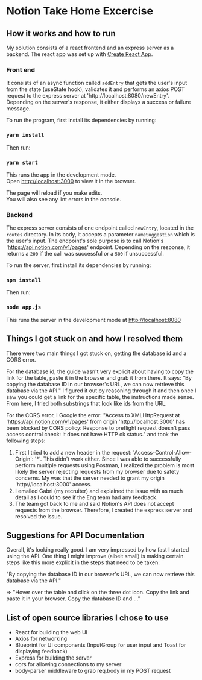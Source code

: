 # Notion Take Home Excercise

## How it works and how to run

My solution consists of a react frontend and an express server as a backend. The react app was set up with [Create React App](https://github.com/facebook/create-react-app).

### Front end
It consists of an async function called `addEntry` that gets the user's input from the state (useState hook), validates it and performs an axios POST request to the express server at 'http://localhost:8080/newEntry'. Depending on the server's response, it either displays a success or failure message.

To run the program, first install its dependencies by running:

### `yarn install`

Then run:

### `yarn start`

This runs the app in the development mode.\
Open [http://localhost:3000](http://localhost:3000) to view it in the browser.

The page will reload if you make edits.\
You will also see any lint errors in the console.

### Backend
The express server consists of one endpoint called `newEntry`, located in the `routes` directory. In its body, it accepts a parameter `nameSuggestion` which is the user's input. The endpoint's sole purpose is to call Notion's 'https://api.notion.com/v1/pages' endpoint. Depending on the response, it returns a `200` if the call was successful or a `500` if unsuccessful.

To run the server, first install its dependencies by running:

### `npm install`

Then run:

### `node app.js`

This runs the server in the development mode at [http://localhost:8080](http://localhost:8080)


## Things I got stuck on and how I resolved them

There were two main things I got stuck on, getting the database id and a CORS error.

For the database id, the guide wasn't very explicit about having to copy the link for the table, paste it in the browser and grab it from there. It says: "By copying the database ID in our browser's URL, we can now retrieve this database via the API." I figured it out by reasoning through it and then once I saw you could get a link for the specific table, the instructions made sense. From here, I tried both substrings that look like ids from the URL.

For the CORS error, I Google the error: "Access to XMLHttpRequest at 'https://api.notion.com/v1/pages' from origin 'http://localhost:3000' has been blocked by CORS policy: Response to preflight request doesn't pass access control check: It does not have HTTP ok status." and took the following steps:
1. First I tried to add a new header in the request: 'Access-Control-Allow-Origin': '*'. This didn't work either. Since I was able to successfully perform multiple requests using Postman, I realized the problem is most likely the server rejecting requests from my browser due to safety concerns. My was that the server needed to grant my origin 'http://localhost:3000' access.
2. I emailed Gabri (my recruiter) and explained the issue with as much detail as I could to see if the Eng team had any feedback.
3. The team got back to me and said Notion's API does not accept requests from the browser. Therefore, I created the express server and resolved the issue.

## Suggestions for API Documentation

Overall, it's looking really good. I am very impressed by how fast I started using the API. One thing I might improve (albeit small) is making certain steps like this more explicit in the steps that need to be taken:

"By copying the database ID in our browser's URL, we can now retrieve this database via the API."

⇒ "Hover over the table and click on the three dot icon. Copy the link and paste it in your browser. Copy the database ID and ..."

## List of open source libraries I chose to use

- React for building the web UI
- Axios for networking
- Blueprint for UI components (InputGroup for user input and Toast for displaying feedback)
- Express for building the server
- cors for allowing connections to my server
- body-parser middleware to grab req.body in my POST request

